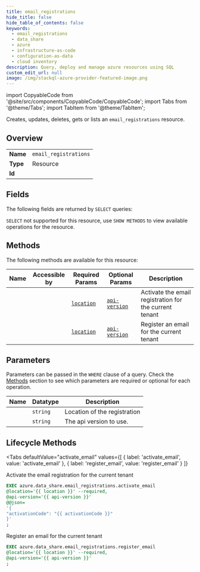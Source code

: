 ```yaml
--- 
title: email_registrations
hide_title: false
hide_table_of_contents: false
keywords:
  - email_registrations
  - data_share
  - azure
  - infrastructure-as-code
  - configuration-as-data
  - cloud inventory
description: Query, deploy and manage azure resources using SQL
custom_edit_url: null
image: /img/stackql-azure-provider-featured-image.png
---
```


import CopyableCode from '@site/src/components/CopyableCode/CopyableCode';
import Tabs from '@theme/Tabs';
import TabItem from '@theme/TabItem';

Creates, updates, deletes, gets or lists an <code>email_registrations</code> resource.

## Overview
<table><tbody>
<tr><td><b>Name</b></td><td><code>email_registrations</code></td></tr>
<tr><td><b>Type</b></td><td>Resource</td></tr>
<tr><td><b>Id</b></td><td><CopyableCode code="azure.data_share.email_registrations" /></td></tr>
</tbody></table>

## Fields

The following fields are returned by `SELECT` queries:

`SELECT` not supported for this resource, use `SHOW METHODS` to view available operations for the resource.


## Methods

The following methods are available for this resource:

<table>
<thead>
    <tr>
    <th>Name</th>
    <th>Accessible by</th>
    <th>Required Params</th>
    <th>Optional Params</th>
    <th>Description</th>
    </tr>
</thead>
<tbody>
<tr>
    <td><a href="#activate_email"><CopyableCode code="activate_email" /></a></td>
    <td><CopyableCode code="exec" /></td>
    <td><a href="#parameter-location"><code>location</code></a></td>
    <td><a href="#parameter-api-version"><code>api-version</code></a></td>
    <td>Activate the email registration for the current tenant</td>
</tr>
<tr>
    <td><a href="#register_email"><CopyableCode code="register_email" /></a></td>
    <td><CopyableCode code="exec" /></td>
    <td><a href="#parameter-location"><code>location</code></a></td>
    <td><a href="#parameter-api-version"><code>api-version</code></a></td>
    <td>Register an email for the current tenant</td>
</tr>
</tbody>
</table>

## Parameters

Parameters can be passed in the `WHERE` clause of a query. Check the [Methods](#methods) section to see which parameters are required or optional for each operation.

<table>
<thead>
    <tr>
    <th>Name</th>
    <th>Datatype</th>
    <th>Description</th>
    </tr>
</thead>
<tbody>
<tr id="parameter-location">
    <td><CopyableCode code="location" /></td>
    <td><code>string</code></td>
    <td>Location of the registration</td>
</tr>
<tr id="parameter-api-version">
    <td><CopyableCode code="api-version" /></td>
    <td><code>string</code></td>
    <td>The api version to use.</td>
</tr>
</tbody>
</table>

## Lifecycle Methods

<Tabs
    defaultValue="activate_email"
    values={[
        { label: 'activate_email', value: 'activate_email' },
        { label: 'register_email', value: 'register_email' }
    ]}
>
<TabItem value="activate_email">

Activate the email registration for the current tenant

```sql
EXEC azure.data_share.email_registrations.activate_email 
@location='{{ location }}' --required, 
@api-version='{{ api-version }}' 
@@json=
'{
"activationCode": "{{ activationCode }}"
}'
;
```
</TabItem>
<TabItem value="register_email">

Register an email for the current tenant

```sql
EXEC azure.data_share.email_registrations.register_email 
@location='{{ location }}' --required, 
@api-version='{{ api-version }}'
;
```
</TabItem>
</Tabs>
